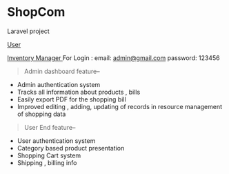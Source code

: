 # ShopCom

Laravel project

[User ](https://bit.ly/34epnU4) 

[Inventory Manager ](https://bit.ly/2YAICWt) For Login : email: admin@gmail.com  password: 123456


>Admin dashboard feature– 

* Admin authentication system 
* Tracks all information about products , bills
* Easily export PDF for the shopping bill
* Improved editing , adding, updating of records in resource management of shopping data



>User End feature– 

* User authentication system
*	Category based product presentation
* Shopping Cart system 
*	Shipping , billing info 

